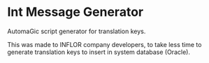 # Int Message Generator

AutomaGic script generator for translation keys.

This was made to INFLOR company developers, to take less time to generate translation keys to insert in system database (Oracle).

